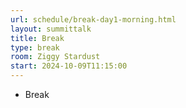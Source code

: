```yaml
---
url: schedule/break-day1-morning.html
layout: summittalk
title: Break
type: break
room: Ziggy Stardust
start: 2024-10-09T11:15:00
---
```


<div class="font-google font-medium">

* Break

</div>